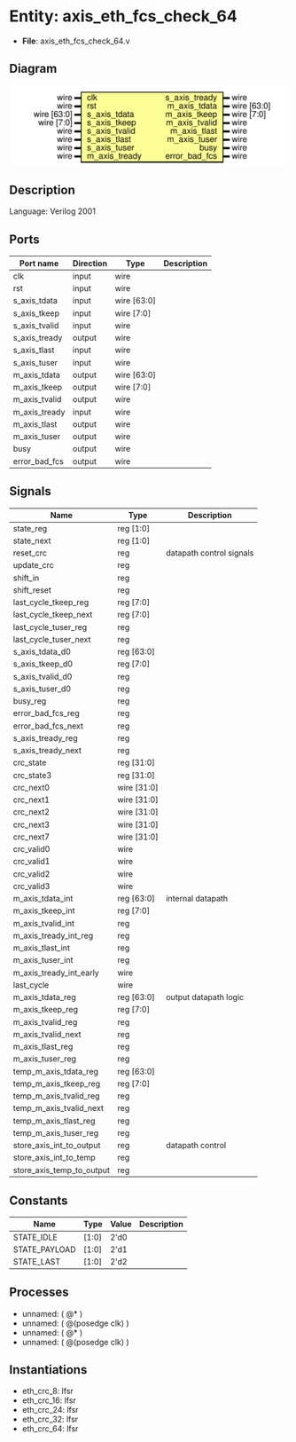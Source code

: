# Entity: axis_eth_fcs_check_64

- **File**: axis_eth_fcs_check_64.v
## Diagram

![Diagram](axis_eth_fcs_check_64.svg "Diagram")
## Description

Language: Verilog 2001
 
## Ports

| Port name     | Direction | Type        | Description |
| ------------- | --------- | ----------- | ----------- |
| clk           | input     | wire        |             |
| rst           | input     | wire        |             |
| s_axis_tdata  | input     | wire [63:0] |             |
| s_axis_tkeep  | input     | wire [7:0]  |             |
| s_axis_tvalid | input     | wire        |             |
| s_axis_tready | output    | wire        |             |
| s_axis_tlast  | input     | wire        |             |
| s_axis_tuser  | input     | wire        |             |
| m_axis_tdata  | output    | wire [63:0] |             |
| m_axis_tkeep  | output    | wire [7:0]  |             |
| m_axis_tvalid | output    | wire        |             |
| m_axis_tready | input     | wire        |             |
| m_axis_tlast  | output    | wire        |             |
| m_axis_tuser  | output    | wire        |             |
| busy          | output    | wire        |             |
| error_bad_fcs | output    | wire        |             |
## Signals

| Name                      | Type        | Description               |
| ------------------------- | ----------- | ------------------------- |
| state_reg                 | reg [1:0]   |                           |
| state_next                | reg [1:0]   |                           |
| reset_crc                 | reg         | datapath control signals  |
| update_crc                | reg         |                           |
| shift_in                  | reg         |                           |
| shift_reset               | reg         |                           |
| last_cycle_tkeep_reg      | reg [7:0]   |                           |
| last_cycle_tkeep_next     | reg [7:0]   |                           |
| last_cycle_tuser_reg      | reg         |                           |
| last_cycle_tuser_next     | reg         |                           |
| s_axis_tdata_d0           | reg [63:0]  |                           |
| s_axis_tkeep_d0           | reg [7:0]   |                           |
| s_axis_tvalid_d0          | reg         |                           |
| s_axis_tuser_d0           | reg         |                           |
| busy_reg                  | reg         |                           |
| error_bad_fcs_reg         | reg         |                           |
| error_bad_fcs_next        | reg         |                           |
| s_axis_tready_reg         | reg         |                           |
| s_axis_tready_next        | reg         |                           |
| crc_state                 | reg [31:0]  |                           |
| crc_state3                | reg [31:0]  |                           |
| crc_next0                 | wire [31:0] |                           |
| crc_next1                 | wire [31:0] |                           |
| crc_next2                 | wire [31:0] |                           |
| crc_next3                 | wire [31:0] |                           |
| crc_next7                 | wire [31:0] |                           |
| crc_valid0                | wire        |                           |
| crc_valid1                | wire        |                           |
| crc_valid2                | wire        |                           |
| crc_valid3                | wire        |                           |
| m_axis_tdata_int          | reg [63:0]  | internal datapath         |
| m_axis_tkeep_int          | reg [7:0]   |                           |
| m_axis_tvalid_int         | reg         |                           |
| m_axis_tready_int_reg     | reg         |                           |
| m_axis_tlast_int          | reg         |                           |
| m_axis_tuser_int          | reg         |                           |
| m_axis_tready_int_early   | wire        |                           |
| last_cycle                | wire        |                           |
| m_axis_tdata_reg          | reg [63:0]  | output datapath logic     |
| m_axis_tkeep_reg          | reg [7:0]   |                           |
| m_axis_tvalid_reg         | reg         |                           |
| m_axis_tvalid_next        | reg         |                           |
| m_axis_tlast_reg          | reg         |                           |
| m_axis_tuser_reg          | reg         |                           |
| temp_m_axis_tdata_reg     | reg [63:0]  |                           |
| temp_m_axis_tkeep_reg     | reg [7:0]   |                           |
| temp_m_axis_tvalid_reg    | reg         |                           |
| temp_m_axis_tvalid_next   | reg         |                           |
| temp_m_axis_tlast_reg     | reg         |                           |
| temp_m_axis_tuser_reg     | reg         |                           |
| store_axis_int_to_output  | reg         | datapath control          |
| store_axis_int_to_temp    | reg         |                           |
| store_axis_temp_to_output | reg         |                           |
## Constants

| Name          | Type  | Value | Description |
| ------------- | ----- | ----- | ----------- |
| STATE_IDLE    | [1:0] | 2'd0  |             |
| STATE_PAYLOAD | [1:0] | 2'd1  |             |
| STATE_LAST    | [1:0] | 2'd2  |             |
## Processes
- unnamed: ( @* )
- unnamed: ( @(posedge clk) )
- unnamed: ( @* )
- unnamed: ( @(posedge clk) )
## Instantiations

- eth_crc_8: lfsr
- eth_crc_16: lfsr
- eth_crc_24: lfsr
- eth_crc_32: lfsr
- eth_crc_64: lfsr
